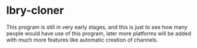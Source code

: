 # lbry-cloner

This program is still in very early stages, and this is just to see how many people would have use of this program, later more platforms will be added with much more features like automatic creation of channels.
